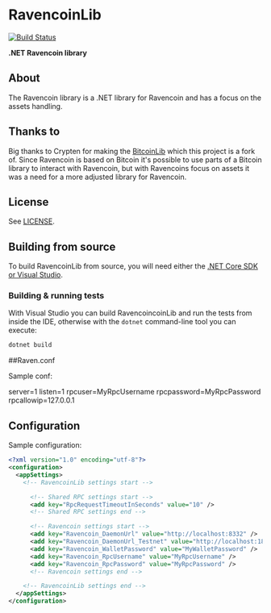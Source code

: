 ﻿# RavencoinLib
 [![Build Status](https://dev.azure.com/tech0152/RavencoinLib/_apis/build/status/winevaultteam.ravencoinlib?branchName=master)](https://dev.azure.com/tech0152/RavencoinLib/_build/latest?definitionId=1&branchName=master)

**.NET Ravencoin library**

## About
The Ravencoin library is a .NET library for Ravencoin and has a focus on the assets handling.

## Thanks to
Big thanks to Crypten for making the [BitcoinLib](https://github.com/cryptean/bitcoinlib) which this project is a fork of.
Since Ravencoin is based on Bitcoin it's possible to use parts of a Bitcoin library to interact with Ravencoin, but with Ravencoins focus on assets it was a need for a more adjusted library for Ravencoin.

## License

See [LICENSE](LICENSE).

## Building from source

To build RavencoinLib from source, you will need either the
[.NET Core SDK or Visual Studio](https://www.microsoft.com/net/download/).

### Building & running tests

With Visual Studio you can build RavencoincoinLib and run the tests
from inside the IDE, otherwise with the `dotnet` command-line
tool you can execute:

```sh
dotnet build
```

##Raven.conf

Sample conf:

server=1
listen=1
rpcuser=MyRpcUsername
rpcpassword=MyRpcPassword
rpcallowip=127.0.0.1

## Configuration

Sample configuration:

```xml
﻿<?xml version="1.0" encoding="utf-8"?>
<configuration>
  <appSettings>
    <!-- RavencoinLib settings start -->

      <!-- Shared RPC settings start -->
      <add key="RpcRequestTimeoutInSeconds" value="10" />
      <!-- Shared RPC settings end -->

      <!-- Ravencoin settings start -->
      <add key="Ravencoin_DaemonUrl" value="http://localhost:8332" />
      <add key="Ravencoin_DaemonUrl_Testnet" value="http://localhost:18332" />
      <add key="Ravencoin_WalletPassword" value="MyWalletPassword" />
      <add key="Ravencoin_RpcUsername" value="MyRpcUsername" />
      <add key="Ravencoin_RpcPassword" value="MyRpcPassword" />
      <!-- Ravencoin settings end -->

    <!-- RavencoinLib settings end -->
  </appSettings>
</configuration>
```
